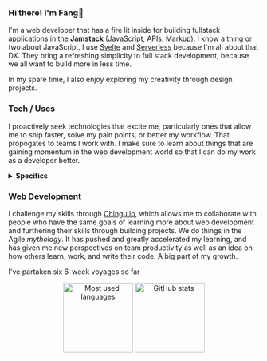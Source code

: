 ### Hi there! I'm Fang🦁

I'm a web developer that has a fire lit inside for building fullstack applications in the [**Jamstack**](https://jamstack.org/) (JavaScript, APIs, Markup). I know a thing or two about JavaScript. I use [Svelte](https://svelte.dev/) and [Serverless](https://serverless.css-tricks.com/about/) because I'm all about that DX. They bring a refreshing simplicity to full stack development, because we all want to build more in less time.

In my spare time, I also enjoy exploring my creativity through design projects.

### Tech / Uses

I proactively seek technologies that excite me, particularly ones that allow me to ship faster, solve my pain points, or better my workflow. That propogates to teams I work with. I make sure to learn about things that are gaining momentum in the web development world so that I can do my work as a developer better.

<details>
  <summary><strong>Specifics</strong></summary>
  I like to employ a large array of tools and learn whatever I need.

  <p>
    As aforementioned I heavily use Svelte, and while it does lack the maturity of a larger
    ecosystem Svelte developers will tell you that the satisfaction from
    using it is off the charts. People are missing out. I utilize <a
      href="https://kit.svelte.dev/">Svelte Kit</a
    > as my main web app framework because of its powerful modern workflow. Its concept 
    of adapters allows it to be a static site generator and/or full stack serverless
    framework depending on the project's needs.
  </p>
  <p>
    My favorite database is <a href="https://fauna.com/">Fauna</a> as it is
    truly a pleasure to work with in a serverless context. Fauna Query Language
    is very flexible. Although a bit verbose with its procedural nature, but that's why the
    <a href="https://graphql.org/">GraphQL</a> API is so much fun... It's just that since
    Fauna makes database work go by so quick, I can only spend most of my time in
    the frontend. Literal suffering from success.
  </p>
  <p>
    I mainly deploy my Jamstack projects through <a href="https://www.netlify.com/">Netlify</a> or <a href="https://pages.cloudflare.com/">Cloudflare Pages</a>. For backend oriented projects I use Cloudflare Workers which operates on V8 isolates (although I just use Node if no online functionality is required).
  </p>

  These are some that I no longer actively peruse, has-beens essentially (though I don't dislike them), in chronological order:

  <ol>
    <li>
      React & <a href="https://www.gatsbyjs.com/">Gatsby</a> +
      <a href="https://chakra-ui.com/">Chakra-UI</a> — I've been in the React ecosystem,
      but have moved onto Svelte & Svelte Kit + TailwindCSS as my main frontend/fullstack
      tool as I feel it's much easier to reason with.
    </li>
    <li>
      <a href="https://sapper.svelte.dev/">Sapper</a>,
      <a href="https://elderguide.com/tech/elderjs/">Elder.js</a>,
      <a href="https://routify.dev/">Routify</a>. As mentioned, I currently
      build most everything in Svelte Kit due to its usage of an unbundler
      (Vite).
    </li>
  </ol>
</details>


### Web Development

I challenge my skills through [Chingu.io](https://www.chingu.io/), which allows me to collaborate with people who have the same goals of learning more about web development and furthering their skills through building projects. We do things in the Agile *mythology*. It has pushed and greatly accelerated my learning, and has given me new perspectives on team productivity as well as an idea on how others learn, work, and write their code. A big part of my growth.

I've partaken six 6-week voyages so far
<!--
, here're some of them (partially pinned):  
[**🚀 DShift**](https://dshift.netlify.app/) [v28-svelte-team-09](https://github.com/chingu-voyages/v28-svelte-team-09) — A blazing fast shift management web app sporting a surprisingly simple interface. Built w/ Svelte Kit & Tailwind.  
[**🎼 Bear Class**](https://bearclass.netlify.app/) [v26-bears-team-07](https://github.com/chingu-voyages/v26-bears-team-07) — A Google Classroom clone using Svelte, Routify, and GraphQL w/ FaunaDB.  
[**📃 Toucan Recipes**](https://toucanrecipes.netlify.app/) [v20-toucans-team-01](https://github.com/chingu-voyages/v20-toucans-team-01)  — A Jamstack recipe app using React, Gatsby, and Chakra-UI.  
[**☕ Bear Coffee**](https://bearcoffee.netlify.app/) [v24-bears-team-05](https://github.com/chingu-voyages/v24-bears-team-05)  — A free e-commerce demo using Svelte, Elder.js, and Stripe.
-->

<p align="center">
  <img height="140" src="https://github-stats-one-khaki.vercel.app/api/top-langs/?username=armchair-traveller&layout=compact&hide=makefile&theme=nord" alt="Most used languages" />
  <img height="140" src="https://github-stats-one-khaki.vercel.app/api?username=armchair-traveller&show_icons=true&count_private=true&hide=stars,prs&theme=nord" alt="GitHub stats" />
</p>
